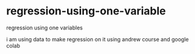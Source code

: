 # regression-using-one-variable
regression using one variables


i am using data to make regression on it
using andrew course 
and google colab 




